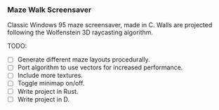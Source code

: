 ### Maze Walk Screensaver

Classic Windows 95 maze screensaver, made in C. Walls are projected following the Wolfenstein 3D raycasting algorithm.

TODO:

 - [ ] Generate different maze layouts procedurally.
 - [ ] Port algorithm to use vectors for increased performance.
 - [ ] Include more textures.
 - [ ] Toggle minimap on/off.
 - [ ] Write project in Rust.
 - [ ] Write project in D.
